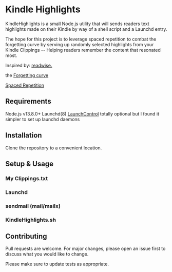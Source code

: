 # Kindle Highlights

KindleHighlights is a small Node.js utility that will sends readers text highlights made on their Kindle by way of a shell script and a Launchd entry.

The hope for this project is to leverage spaced repetition to combat the forgetting curve by serving up randomly selected highlights from your Kindle Clippings -- Helping readers remember the content that resonated most.

Inspired by:
[readwise.](https://readwise.io/)

the [Forgetting curve](https://en.wikipedia.org/wiki/Forgetting_curve)

[Spaced Repetition](https://en.wikipedia.org/wiki/Spaced_repetition)

##  Requirements

Node.js v13.8.0+
Launchd(8)
[LaunchControl](https://www.soma-zone.com/LaunchControl/) totally optional but I found it simpler to set up launchd daemons 

## Installation

Clone the repository to a convenient location.

## Setup & Usage

### My Clippings.txt

### Launchd

### sendmail (mail/mailx)

### KindleHighlights.sh

## Contributing
Pull requests are welcome. For major changes, please open an issue first to discuss what you would like to change.

Please make sure to update tests as appropriate.
